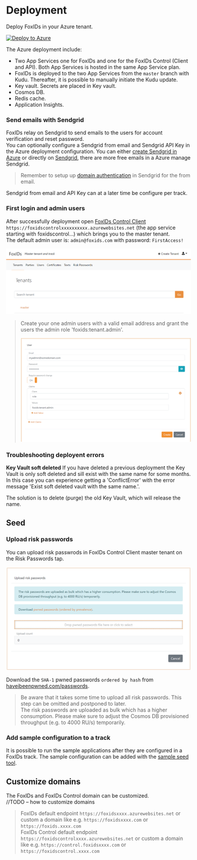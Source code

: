 # Deployment

Deploy FoxIDs in your Azure tenant. 

[![Deploy to Azure](https://aka.ms/deploytoazurebutton)](https://portal.azure.com/#create/Microsoft.Template/uri/https%3A%2F%2Fraw.githubusercontent.com%2FITfoxtec%2FFoxIDs%2Fmaster%2Fazuredeploy.json)

The Azure deployment include:

- Two App Services one for FoxIDs and one for the FoxIDs Control (Client and API). Both App Services is hosted in the same App Service plan. 
- FoxIDs is deployed to the two App Services from the `master` branch with Kudu. Thereafter, it is possible to manually initiate the Kudu update.
- Key vault. Secrets are placed in Key vault.
- Cosmos DB.
- Redis cache.
- Application Insights.

### Send emails with Sendgrid
FoxIDs relay on Sendgrid to send emails to the users for account verification and reset password.  
You can optionally configure a Sendgrid from email and Sendgrid API Key in the Azure deployment configuration. You can either [create Sendgrid in Azure](https://docs.microsoft.com/en-us/azure/sendgrid-dotnet-how-to-send-email) or directly on [Sendgrid](https://Sendgrid.com), there are more free emails in a Azure manage Sendgrid.

> Remember to setup up [domain authentication](https://sendgrid.com/docs/ui/account-and-settings/how-to-set-up-domain-authentication/) in Sendgrid for the from email.

Sendgrid from email and API Key can at a later time be configure per track.

### First login and admin users
After successfully deployment open [FoxIDs Control Client](control.md#foxids-control-client) `https://foxidscontrolxxxxxxxxxx.azurewebsites.net` (the app service starting with foxidscontrol...) which brings you to the master tenant.  
The default admin user is: `admin@foxids.com` with password: `FirstAccess!`

![FoxIDs Control Client - Master tenant](images/master-tenant2.png)

> Create your one admin users with a valid email address and grant the users the admin role 'foxids:tenant.admin'.
>
> ![FoxIDs Control Client - Master tenant admin user](images/master-tenant-admin-user.png)

### Troubleshooting deployent errors

**Key Vault soft deleted**
If you have deleted a previous deployment the Key Vault is only soft deleted and sill exist with the same name for some months. 
In this case you can experience getting a 'ConflictError' with the error message 'Exist soft deleted vault with the same name.'.

The solution is to delete (purge) the old Key Vault, which will release the name.

## Seed

### Upload risk passwords

You can upload risk passwrods in FoxIDs Control Client master tenant on the Risk Passwords tap. 

![FoxIDs Control Client - Upload risk passwrods](images/upload-risk-passwords.png)

Download the `SHA-1` pwned passwords `ordered by hash` from [haveibeenpwned.com/passwords](https://haveibeenpwned.com/Passwords).

> Be aware that it takes some time to upload all risk passwords. This step can be omitted and postponed to later.  
> The risk passwords are uploaded as bulk which has a higher consumption. Please make sure to adjust the Cosmos DB provisioned throughput (e.g. to 4000 RU/s) temporarily.

### Add sample configuration to a track

It is possible to run the sample applications after they are configured in a FoxIDs track. The sample configuration can be added with the [sample seed tool](samples.md#configure-samples-in-foxids-track).

## Customize domains

The FoxIDs and FoxIDs Control domain can be customized.  
//TODO – how to customize domains

> FoxIDs default endpoint `https://foxidsxxxx.azurewebsites.net` or custom a domain like e.g. `https://foxidsxxxx.com` or `https://foxids.xxxx.com`  
> FoxIDs Control default endpoint `https://foxidscontrolxxxx.azurewebsites.net` or custom a domain like e.g. `https://control.foxidsxxxx.com` or `https://foxidscontrol.xxxx.com`
